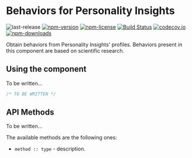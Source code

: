 # Behaviors for Personality Insights
![last-release](https://img.shields.io/github/tag/personality-insights/behaviors.svg)
[![npm-version](https://img.shields.io/npm/v/personality-behaviors.svg)](https://www.npmjs.com/package/personality-behaviors)
[![npm-license](https://img.shields.io/npm/l/personality-behaviors.svg)](https://www.npmjs.com/package/personality-behaviors)
[![Build Status](https://travis-ci.org/personality-insights/behaviors.svg?branch=master)](https://travis-ci.org/personality-insights/behaviors)
[![codecov.io](https://codecov.io/github/personality-insights/behaviors/coverage.svg?branch=master)](https://codecov.io/github/personality-insights/behaviors?branch=master)
[![npm-downloads](https://img.shields.io/npm/dm/personality-behaviors.svg)](https://www.npmjs.com/package/personality-behaviors)

Obtain behaviors from Personality Insights' profiles. Behaviors present in this component are based on scientific research.

## Using the component

To be written...

```JavaScript
/* TO BE WRITTEN */
```

## API Methods

To be written...

The available methods are the following ones:
  - `method :: type` - description.
